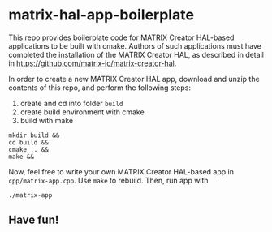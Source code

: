 # matrix-hal-app-boilerplate

This repo provides boilerplate code for MATRIX Creator HAL-based applications to be built with cmake.
Authors of such applications must have completed the installation of the MATRIX Creator HAL, as described in detail in https://github.com/matrix-io/matrix-creator-hal.

In order to create a new MATRIX Creator HAL app, download and unzip the contents of this repo, and perform the following steps:

1) create and cd into folder `build`
2) create build environment with cmake
3) build with make

```
mkdir build &&
cd build &&
cmake .. &&
make &&
```

Now, feel free to write your own MATRIX Creator HAL-based app in `cpp/matrix-app.cpp`.
Use `make` to rebuild. Then, run app with

```
./matrix-app
```

## Have fun!
